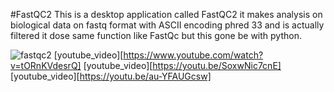 #FastQC2 
This is a desktop application called FastQC2 it makes analysis on biological data on fastq format with ASCII encoding phred 33 and is actually filtered  it dose same function like FastQc but this gone be with python.

![fastqc2](https://user-images.githubusercontent.com/68303978/119277092-ed863080-bc1d-11eb-8645-5408f8c66209.jpg)
[youtube_video][https://www.youtube.com/watch?v=tORnKVdesrQ]
[youtube_video][https://youtu.be/SoxwNic7cnE]
[youtube_video][https://youtu.be/au-YFAUGcsw]
